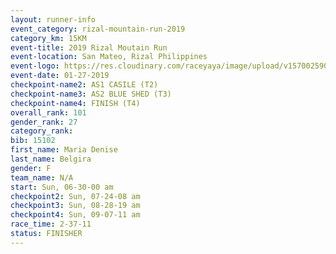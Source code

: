 ```yaml
---
layout: runner-info 
event_category: rizal-mountain-run-2019 
category_km: 15KM 
event-title: 2019 Rizal Moutain Run 
event-location: San Mateo, Rizal Philippines 
event-logo: https://res.cloudinary.com/raceyaya/image/upload/v1570025909/logo/rizal-mountain_gkfete.jpg 
event-date: 01-27-2019 
checkpoint-name2: AS1 CASILE (T2) 
checkpoint-name3: AS2 BLUE SHED (T3) 
checkpoint-name4: FINISH (T4) 
overall_rank: 101
gender_rank: 27
category_rank: 
bib: 15102
first_name: Maria Denise
last_name: Belgira
gender: F
team_name: N/A
start: Sun, 06-30-00 am
checkpoint2: Sun, 07-24-08 am
checkpoint3: Sun, 08-28-19 am
checkpoint4: Sun, 09-07-11 am
race_time: 2-37-11
status: FINISHER
---
```

